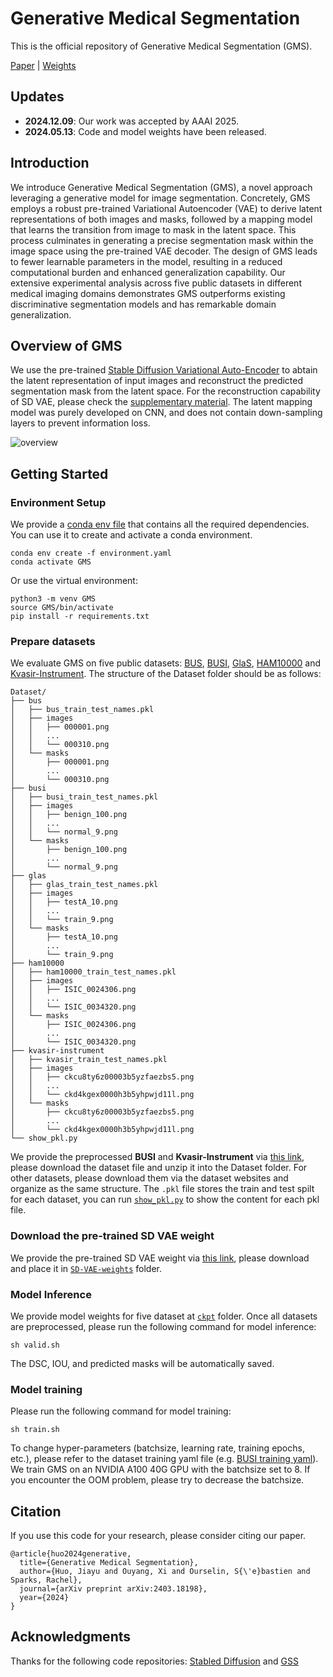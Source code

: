 # Generative Medical Segmentation

This is the official repository of Generative Medical Segmentation (GMS).

[Paper](https://arxiv.org/pdf/2403.18198.pdf) | [Weights](ckpt)

## Updates
- **2024.12.09**: Our work was accepted by AAAI 2025.
- **2024.05.13**: Code and model weights have been released.

## Introduction
We introduce Generative Medical Segmentation (GMS), a novel approach leveraging a generative model for image segmentation. Concretely, GMS employs a robust pre-trained Variational Autoencoder (VAE) to derive latent representations of both images and masks, followed by a mapping model that learns the transition from image to mask in the latent space. This process culminates in generating a precise segmentation mask within the image space using the pre-trained VAE decoder. The design of GMS leads to fewer learnable parameters in the model, resulting in a reduced computational burden and enhanced generalization capability. Our extensive experimental analysis across five public datasets in different medical imaging domains demonstrates GMS outperforms existing discriminative segmentation models and has remarkable domain generalization.

## Overview of GMS
We use the pre-trained [Stable Diffusion Variational Auto-Encoder](https://github.com/Stability-AI/stablediffusion) to abtain the latent representation of input images and reconstruct the predicted segmentation mask from the latent space. For the reconstruction capability of SD VAE, please check the [supplementary material](https://arxiv.org/pdf/2403.18198.pdf). The latent mapping model was purely developed on CNN, and does not contain down-sampling layers to prevent information loss.

![overview](assets/overview.png)

## Getting Started
### Environment Setup
We provide a [conda env file](environment.yaml) that contains all the required dependencies. You can use it to create and activate a conda environment.
```
conda env create -f environment.yaml
conda activate GMS
```
Or use the virtual environment:
```
python3 -m venv GMS
source GMS/bin/activate
pip install -r requirements.txt
```

### Prepare datasets
We evaluate GMS on five public datasets: [BUS](http://www2.docm.mmu.ac.uk/STAFF/M.Yap/dataset.php), [BUSI](https://scholar.cu.edu.eg/?q=afahmy/pages/dataset), [GlaS](https://warwick.ac.uk/fac/cross_fac/tia/data/glascontest/), [HAM10000](https://dataverse.harvard.edu/dataset.xhtml?persistentId=doi:10.7910/DVN/DBW86T) and [Kvasir-Instrument](https://datasets.simula.no/kvasir-instrument/). The structure of the Dataset folder should be as follows:
```
Dataset/
├── bus
│   ├── bus_train_test_names.pkl
│   ├── images
│   │   ├── 000001.png
│   │   ...
│   │   └── 000310.png
│   └── masks
│       ├── 000001.png
│       ...
│       └── 000310.png
├── busi
│   ├── busi_train_test_names.pkl
│   ├── images
│   │   ├── benign_100.png
│   │   ...
│   │   └── normal_9.png
│   └── masks
│       ├── benign_100.png
│       ...
│       └── normal_9.png
├── glas
│   ├── glas_train_test_names.pkl
│   ├── images
│   │   ├── testA_10.png
│   │   ...
│   │   └── train_9.png
│   └── masks
│       ├── testA_10.png
│       ...
│       └── train_9.png
├── ham10000
│   ├── ham10000_train_test_names.pkl
│   ├── images
│   │   ├── ISIC_0024306.png
│   │   ...
│   │   └── ISIC_0034320.png
│   └── masks
│       ├── ISIC_0024306.png
│       ...
│       └── ISIC_0034320.png
├── kvasir-instrument
│   ├── kvasir_train_test_names.pkl
│   ├── images
│   │   ├── ckcu8ty6z00003b5yzfaezbs5.png
│   │   ...
│   │   └── ckd4kgex0000h3b5yhpwjd11l.png
│   └── masks
│       ├── ckcu8ty6z00003b5yzfaezbs5.png
│       ...
│       └── ckd4kgex0000h3b5yhpwjd11l.png
└── show_pkl.py
```
We provide the preprocessed **BUSI** and **Kvasir-Instrument** via [this link](https://emckclac-my.sharepoint.com/:f:/g/personal/k21066681_kcl_ac_uk/EmKNDZjEtg9EuBygBDyz4wIBKODtGJhzG2xdIy_NLf4VEA?e=whggsd), please download the dataset file and unzip it into the Dataset folder. For other datasets, please download them via the dataset websites and organize as the same structure. The `.pkl` file stores the train and test spilt for each dataset, you can run [`show_pkl.py`](Dataset/show_pkl.py) to show the content for each pkl file.

### Download the pre-trained SD VAE weight
We provide the pre-trained SD VAE weight via [this link](https://emckclac-my.sharepoint.com/:u:/g/personal/k21066681_kcl_ac_uk/Ec2i-a5vPllGi6_Gkw1KMdkBdv7D7spgVNMPqVE9QI6yOg?e=k1t11h), please download and place it in [`SD-VAE-weights`](SD-VAE-weights) folder.

### Model Inference
We provide model weights for five dataset at [`ckpt`](ckpt) folder. Once all datasets are preprocessed, please run the following command for model inference:
```
sh valid.sh
```

The DSC, IOU, and predicted masks will be automatically saved.

### Model training
Please run the following command for model training:
```
sh train.sh
```

To change hyper-parameters (batchsize, learning rate, training epochs, etc.), please refer to the dataset training yaml file (e.g. [BUSI training yaml](configs/busi_train.yaml)). We train GMS on an NVIDIA A100 40G GPU with the batchsize set to 8. If you encounter the OOM problem, please try to decrease the batchsize. 

## Citation
If you use this code for your research, please consider citing our paper.
```
@article{huo2024generative,
  title={Generative Medical Segmentation},
  author={Huo, Jiayu and Ouyang, Xi and Ourselin, S{\'e}bastien and Sparks, Rachel},
  journal={arXiv preprint arXiv:2403.18198},
  year={2024}
}
```

## Acknowledgments
Thanks for the following code repositories: [Stabled Diffusion](https://github.com/Stability-AI/stablediffusion) and [GSS](https://github.com/fudan-zvg/GSS)

